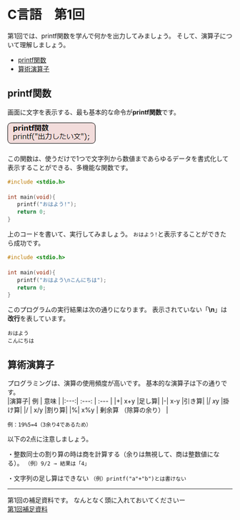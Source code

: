# C言語　第1回　
第1回では、printf関数を学んで何かを出力してみましょう。
そして、演算子について理解しましょう。  
  
  - [printf関数](#printf関数)
  - [算術演算子](#算術演算子)
  
## printf関数 
画面に文字を表示する、最も基本的な命令が**printf関数**です。  

![](./img/pc_01_1.png)
  
この関数は、使うだけで1つで文字列から数値まであらゆるデータを書式化して表示することができる、多機能な関数です。

``` C
#include <stdio.h>

int main(void){
   printf("おはよう!");
   return 0;
}
```
  
上のコードを書いて、実行してみましょう。
`おはよう!`と表示することができたら成功です。

``` C
#include <stdio.h>

int main(void){
   printf("おはよう\nこんにちは");
   return 0;
}
```

このプログラムの実行結果は次の通りになります。
表示されていない「**\n**」は**改行**を表しています。
```
おはよう
こんにちは
```

## 算術演算子
プログラミングは、演算の使用頻度が高いです。
基本的な演算子は下の通りです。  
|演算子| 例 | 意味 |
|:---:| :---: | :--- |
|+| x+y  |足し算|
|-| x-y |引き算|
|*| x*y |掛け算|
|/ | x/y  |割り算|
|%| x%y | 剰余算  （除算の余り） |

`例：19%5=4（3余り4であるため）`

  以下の2点に注意しましょう。

  ・整数同士の割り算の時は商を計算する（余りは無視して、商は整数値になる）。
  `（例）9/2 → 結果は「4」`

  ・文字列の足し算はできない
  `（例）printf("a"+"b")とは書けない` 

-----------------------------------
  第1回の補足資料です。
  なんとなく頭に入れておいてくださいー  
  [第1回補足資料](pc_01+.md) 
